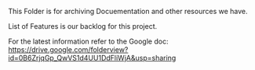 This Folder is for archiving Docuementation and other resources we have.

List of Features is our backlog for this project. 

For the latest information refer to the Google doc: https://drive.google.com/folderview?id=0B6ZrjqGp_QwVS1d4UU1DdFliWjA&usp=sharing
